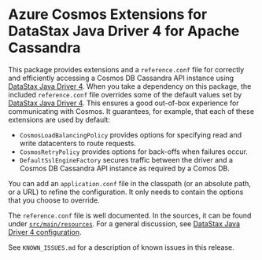 # Azure Cosmos Extensions for DataStax Java Driver 4 for Apache Cassandra

This package provides extensions and a `reference.conf` file for correctly and efficiently accessing a Cosmos DB Cassandra API instance using [DataStax Java Driver 4](https://docs.datastax.com/en/developer/java-driver/4.10/). When you take a dependency on this package, the included `reference.conf` file overrides some of the default values set by [DataStax Java Driver 4](https://docs.datastax.com/en/developer/java-driver/latest/). This ensures a good out-of-box experience for communicating with Cosmos. It guarantees, for example, that each of these extensions are used by default:

- `CosmosLoadBalancingPolicy` provides options for specifying read and write datacenters to route requests.
- `CosmosRetryPolicy` provides options for back-offs when failures occur.
- `DefaultSslEngineFactory` secures traffic between the driver and a Cosmos DB Cassandra API instance as required by a Comos DB.

You can add an `application.conf` file in the classpath (or an absolute path, or a URL) to refine the configuration. It only needs to contain the options that you choose to override.

The `reference.conf` file is well documented. In the sources, it can be found under [`src/main/resources`](https://github.com/Azure/azure-cosmos-cassandra-extensions/blob/develop/java-driver-4/package/src/main/resources/reference.conf). For a general discussion, see [DataStax Java Driver 4 configuration](https://docs.datastax.com/en/developer/java-driver/4.10/manual/core/configuration/).

See `KNOWN_ISSUES.md` for a description of known issues in this release.